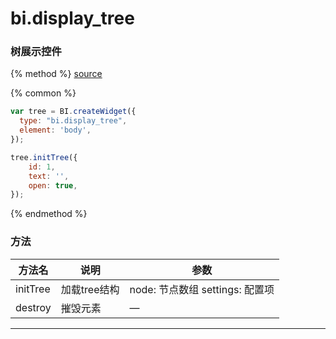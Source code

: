 # bi.display_tree

### 树展示控件

{% method %}
[source](https://jsfiddle.net/fineui/cfL6fpa1/)

{% common %}
```javascript
var tree = BI.createWidget({
  type: "bi.display_tree",
  element: 'body',
});

tree.initTree({
    id: 1,
    text: '',
    open: true,
});
```

{% endmethod %}


### 方法

| 方法名      | 说明     | 参数 |
| -------- | ------ | ---- |
| initTree | 加载tree结构 | node: 节点数组 settings: 配置项    |
| destroy | 摧毁元素 | —    |

------

